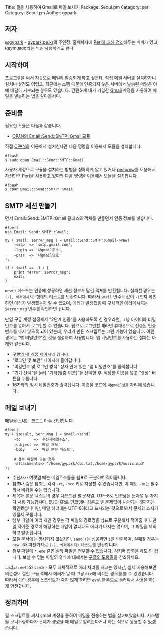 Title:    펄을 사용하여 Gmail로 메일 보내기
Package:  Seoul.pm
Category: perl
Category: Seoul.pm
Author:   gypark

저자
-----

[@gypark][twitter-gypark] - [gypark.pe.kr][gypark-home]의 주인장.
홈페이지에 [Perl에 대해 정리][gypark-perl]해두는 취미가 있고, Raymundo라는 닉을 사용하기도 한다.


시작하며
---------

프로그램을 써서 자동으로 메일이 발송되게 하고 싶은데, 직접 메일 서버를 설치하자니 설치나 설정도 어렵고,
최근에는 스팸 때문에 인증되지 않은 서버에서 발송된 메일은 아예 배달이 거부되는 경우도 있습니다.
간편하게 내가 가입한 [Gmail][home-gmail] 계정을 사용하여 메일을 발송하는 법을 알아봅시다.


준비물
-------

필요한 모듈은 다음과 같습니다.

- [CPAN의 Email::Send::SMTP::Gmail 모듈][cpan-email-send-smtp-gmail]

직접 [CPAN][cpan]을 이용해서 설치한다면 다음 명령을 이용해서 모듈을 설치합니다.

    #!bash
    $ sudo cpan Email::Send::SMTP::Gmail

사용자 계정으로 모듈을 설치하는 방법을 정확하게 알고 있거나
[perlbrew][home-perlbrew]를 이용해서 자신만의 Perl을 사용하고 있다면
다음 명령을 이용해서 모듈을 설치합니다.

    #!bash
    $ cpan Email::Send::SMTP::Gmail


SMTP 세션 만들기
-----------------

먼저 Email::Send::SMTP::Gmail 클래스의 객체를 만들면서 인증 정보를 넣습니다.

    #!perl
    use Email::Send::SMTP::Gmail;
    
    my ( $mail, $error_msg ) = Email::Send::SMTP::Gmail->new(
        -smtp  => 'smtp.gmail.com',
        -login => '내gmail주소',
        -pass  => '내gmail암호'
    );
    
    if ( $mail == -1 ) {
        print "error: $error_msg";
        exit;
    }

`new()` 메소드는 인증에 성공하면 세션 정보가 담긴 객체를 반환합니다.
실패할 경우는 `(-1, 에러메시지)` 형태의 리스트를 반환합니다.
따라서 `$mail` 변수의 값이 `-1`인지 확인하면 에러가 발생했는지 알 수 있으며,
에러가 발생했을 때 구체적인 에러메시지는 `$error_msg` 변수를 확인하면 됩니다.

만일 구글 계정 설정에서 "2단계 인증"을 사용하도록 한 경우라면,
그냥 아이디와 비밀번호를 넣어서 로그인할 수 없습니다.
웹으로 로그인할 때라면 휴대폰으로 전송된 인증번호를 다시 넣도록 되어 있는데,
우리가 만든 스크립트는 그런 기능이 없습니다.
이런 경우는 "앱 비밀번호"란 것을 생성하여 사용합니다.
앱 비밀번호를 사용하는 절차는 아래와 같습니다.

* [구글의 내 계정 페이지][home-google-myaccount]에 갑니다.
* "로그인 및 보안" 페이지에 들어갑니다.
* "비밀번호 및 로그인 방식" 상자 안에 있는 "앱 비밀번호"를 클릭합니다.
* "기기 선택"을 눌러 "기타(맞춤 이름)"을 선택한 후, 적당한 이름을 넣고 "생성" 버튼을 누릅니다.
* 16자리의 임시 비밀번호가 출력됩니다. 이것을 코드에 `내gmail암호` 자리에 넣습니다.


메일 보내기
------------

메일을 보내는 코드도 아주 간단합니다.

    #!perl
    my ( $result, $err_msg ) = $mail->send(
        -to      => '수신자메일주소',
        -subject => '메일 제목',
        -body    => '메일 본문 텍스트',

        # 첨부 파일이 있는 경우
        -attachments=> '/home/gypark/doc.txt,/home/gypark/music.mp3'
    );

* 수신자가 여럿일 때는 메일주소들을 쉼표로 구분하여 적어줍니다.
* 참조나 숨은 참조는 각각 `-cc`, `-bcc` 키로 지정할 수 있습니다만, 이 때도 `-to`는 필수라서 비워둘 수는 없습니다.
* 제목과 본문 텍스트의 경우 디코드된 펄 문자열, UTF-8로 인코딩된 문자열 두 가지 다 사용 가능합니다.
EUC-KR로 인코딩된 경우도 별 문제없이 발송되는 것까지는 확인했습니다만,
메일 헤더에는 UTF-8이라고 표시되는 것으로 봐서 문제의 소지가 있을지 모릅니다.
* 첨부 파일이 여러 개인 경우는 각 파일의 경로명을 쉼표로 구분해서 적어줍니다.
만일 적어준 경로에 해당하는 파일이 없더라도 에러가 나지는 않으며, 그 파일을 제외하고 발송됩니다.
* 모듈 문서에는 명시되지 않았지만, `send()`는 성공하면 `1`을 반환하며,
실패할 경우는 `new()`와 마찬가지로 `(-1, 에러메시지)` 리스트를 반환합니다.
* 첨부 파일에 `*.exe` 같은 실행 파일은 첨부할 수 없습니다. 심지어 압축을 해도 안 됩니다.
보낼 수 없는 파일의 형식에 대해서는 [구글의 도움말][home-google-help-attachment]을 참조하세요.

그리고 `new()`와 `send()` 모두 자체적으로 에러 처리를 하고는 있지만,
실제 사용해보면 의존성이 걸린 모듈 쪽에서 에러가 날 때 그냥 `die`해 버리는 경우를 볼 수 있었습니다.
따라서 이런 경우에 스크립트가 죽지 않게 하려면 `eval` 블록으로 둘러싸서 사용을 하는 게 안전합니다.


정리하며
---------

펄 스크립트를 써서 gmail 계정을 통하여 메일을 전송하는 법을 살펴보았습니다.
시스템을 모니터링하다가 문제가 생겼을 때 메일로 알려준다거나 하는 식으로 응용할 수 있겠습니다.

[cpan-email-send-smtp-gmail]:                   https://metacpan.org/pod/Email::Send::SMTP::Gmail
[cpan]:                                         http://www.cpan.org/
[gypark-home]:                                  http://gypark.pe.kr
[gypark-perl]:                                  http://gypark.pe.kr/wiki/Perl
[home-gmail]:                                   https://mail.google.com/
[home-google-help-attachment]:                  https://support.google.com/mail/answer/6590
[home-google-myaccount]:                        https://myaccount.google.com/
[home-perlbrew]:                                http://perlbrew.pl/
[twitter-gypark]:                               http://twitter.com/gypark

